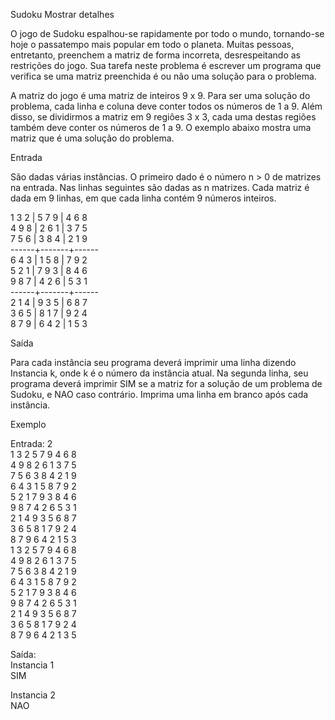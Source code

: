 Sudoku
Mostrar detalhes

O jogo de Sudoku espalhou-se rapidamente por todo o mundo, tornando-se hoje o passatempo mais popular em todo o planeta. Muitas pessoas, entretanto, preenchem a matriz de forma incorreta, desrespeitando as restrições do jogo. Sua tarefa neste problema é escrever um programa que verifica se uma matriz preenchida é ou não uma solução para o problema.

A matriz do jogo é uma matriz de inteiros 9 x 9. Para ser uma solução do problema, cada linha e coluna deve conter todos os números de 1 a 9. Além disso, se dividirmos a matriz em 9 regiões 3 x 3, cada uma destas regiões também deve conter os números de 1 a 9. O exemplo abaixo mostra uma matriz que é uma solução do problema.

Entrada

São dadas várias instâncias. O primeiro dado é o número n > 0 de matrizes na entrada. Nas linhas seguintes são dadas as n matrizes. Cada matriz é dada em 9 linhas, em que cada linha contém 9 números inteiros.

1 3 2 | 5 7 9 | 4 6 8 <br>
4 9 8 | 2 6 1 | 3 7 5 <br>
7 5 6 | 3 8 4 | 2 1 9 <br>
------+-------+------ <br>
6 4 3 | 1 5 8 | 7 9 2 <br>
5 2 1 | 7 9 3 | 8 4 6 <br>
9 8 7 | 4 2 6 | 5 3 1 <br>
------+-------+------ <br>
2 1 4 | 9 3 5 | 6 8 7 <br>
3 6 5 | 8 1 7 | 9 2 4 <br>
8 7 9 | 6 4 2 | 1 5 3 <br>


Saída

Para cada instância seu programa deverá imprimir uma linha dizendo Instancia k, onde k é o número da instância atual. Na segunda linha, seu programa deverá imprimir SIM se a matriz for a solução de um problema de Sudoku, e NAO caso contrário. Imprima uma linha em branco após cada instância.

Exemplo

Entrada:
2<br>
1 3 2 5 7 9 4 6 8 <br>
4 9 8 2 6 1 3 7 5 <br>
7 5 6 3 8 4 2 1 9 <br>
6 4 3 1 5 8 7 9 2 <br>
5 2 1 7 9 3 8 4 6 <br>
9 8 7 4 2 6 5 3 1 <br>
2 1 4 9 3 5 6 8 7 <br>
3 6 5 8 1 7 9 2 4 <br>
8 7 9 6 4 2 1 5 3 <br>
1 3 2 5 7 9 4 6 8 <br>
4 9 8 2 6 1 3 7 5 <br>
7 5 6 3 8 4 2 1 9 <br>
6 4 3 1 5 8 7 9 2 <br>
5 2 1 7 9 3 8 4 6 <br>
9 8 7 4 2 6 5 3 1 <br>
2 1 4 9 3 5 6 8 7 <br>
3 6 5 8 1 7 9 2 4 <br>
8 7 9 6 4 2 1 3 5 <br>

Saída: <br>
Instancia 1 <br>
SIM <br>

Instancia 2 <br>
NAO

